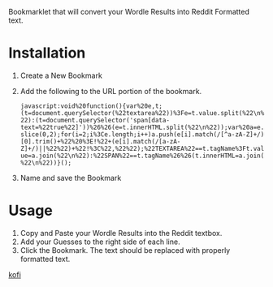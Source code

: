 Bookmarklet that will convert your Wordle Results into Reddit Formatted text.

# Installation

1. Create a New Bookmark
2. Add the following to the URL portion of the bookmark.

    ``javascript:void%20function(){var%20e,t;(t=document.querySelector(%22textarea%22))%3Fe=t.value.split(%22\n%22):(t=document.querySelector('span[data-text=%22true%22]'))%26%26(e=t.innerHTML.split(%22\n%22));var%20a=e.slice(0,2);for(i=2;i%3Ce.length;i++)a.push(e[i].match(/[^a-zA-Z]+/)[0].trim()+%22%20%3E!%22+(e[i].match(/[a-zA-Z]+/)||%22%22)+%22!%3C%22,%22%22);%22TEXTAREA%22==t.tagName%3Ft.value=a.join(%22\n%22):%22SPAN%22==t.tagName%26%26(t.innerHTML=a.join(%22\n%22))}();``

4. Name and save the Bookmark

# Usage

1. Copy and Paste your Wordle Results into the Reddit textbox.  
2. Add your Guesses to the right side of each line. 
3. Click the Bookmark.  The text should be replaced with properly formatted text.


[kofi](https://ko-fi.com/kataiki)
